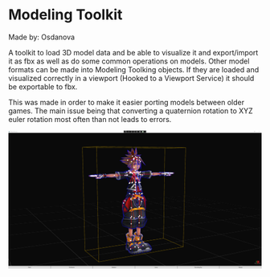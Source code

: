 # Modeling Toolkit

Made by: Osdanova

A toolkit to load 3D model data and be able to visualize it and export/import it as fbx as well as do some common operations on models.
Other model formats can be made into Modeling Toolking objects. If they are loaded and visualized correctly in a viewport (Hooked to a Viewport Service) it should be exportable to fbx.

This was made in order to make it easier porting models between older games. The main issue being that converting a quaternion rotation to XYZ euler rotation most often than not leads to errors.

![](Showcase.png)